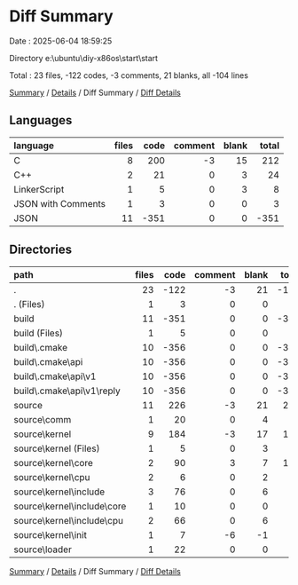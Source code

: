 # Diff Summary

Date : 2025-06-04 18:59:25

Directory e:\\ubuntu\\diy-x86os\\start\\start

Total : 23 files,  -122 codes, -3 comments, 21 blanks, all -104 lines

[Summary](results.md) / [Details](details.md) / Diff Summary / [Diff Details](diff-details.md)

## Languages
| language | files | code | comment | blank | total |
| :--- | ---: | ---: | ---: | ---: | ---: |
| C | 8 | 200 | -3 | 15 | 212 |
| C++ | 2 | 21 | 0 | 3 | 24 |
| LinkerScript | 1 | 5 | 0 | 3 | 8 |
| JSON with Comments | 1 | 3 | 0 | 0 | 3 |
| JSON | 11 | -351 | 0 | 0 | -351 |

## Directories
| path | files | code | comment | blank | total |
| :--- | ---: | ---: | ---: | ---: | ---: |
| . | 23 | -122 | -3 | 21 | -104 |
| . (Files) | 1 | 3 | 0 | 0 | 3 |
| build | 11 | -351 | 0 | 0 | -351 |
| build (Files) | 1 | 5 | 0 | 0 | 5 |
| build\\.cmake | 10 | -356 | 0 | 0 | -356 |
| build\\.cmake\\api | 10 | -356 | 0 | 0 | -356 |
| build\\.cmake\\api\\v1 | 10 | -356 | 0 | 0 | -356 |
| build\\.cmake\\api\\v1\\reply | 10 | -356 | 0 | 0 | -356 |
| source | 11 | 226 | -3 | 21 | 244 |
| source\\comm | 1 | 20 | 0 | 4 | 24 |
| source\\kernel | 9 | 184 | -3 | 17 | 198 |
| source\\kernel (Files) | 1 | 5 | 0 | 3 | 8 |
| source\\kernel\\core | 2 | 90 | 3 | 7 | 100 |
| source\\kernel\\cpu | 2 | 6 | 0 | 2 | 8 |
| source\\kernel\\include | 3 | 76 | 0 | 6 | 82 |
| source\\kernel\\include\\core | 1 | 10 | 0 | 0 | 10 |
| source\\kernel\\include\\cpu | 2 | 66 | 0 | 6 | 72 |
| source\\kernel\\init | 1 | 7 | -6 | -1 | 0 |
| source\\loader | 1 | 22 | 0 | 0 | 22 |

[Summary](results.md) / [Details](details.md) / Diff Summary / [Diff Details](diff-details.md)